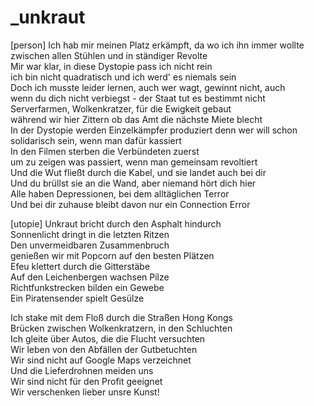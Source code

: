 # _unkraut

<!--
[problem]
Die Dystopie scheint unausweichlich und doomed zugleich

[system]
Wir dachten, dass die Wolkenkratzer ewig überdauern
Nichts, was man im Internet sagt, wird je vergessen
Selbst die Kritiker prophezeiten, dass man aus dem System nicht herauskommt
-->

[person]
Ich hab mir meinen Platz erkämpft, da wo ich ihn immer wollte  
zwischen allen Stühlen und in ständiger Revolte  
Mir war klar, in diese Dystopie pass ich nicht rein  
ich bin nicht quadratisch und ich werd' es niemals sein  
Doch ich musste leider lernen, auch wer wagt, gewinnt nicht, auch  
wenn du dich nicht verbiegst - der Staat tut es bestimmt nicht  
Serverfarmen, Wolkenkratzer, für die Ewigkeit gebaut  
während wir hier Zittern ob das Amt die nächste Miete blecht  
In der Dystopie werden Einzelkämpfer produziert
denn wer will schon solidarisch sein, wenn man dafür kassiert  
In den Filmen sterben die Verbündeten zuerst  
um zu zeigen was passiert, wenn man gemeinsam revoltiert  
Und die Wut fließt durch die Kabel, und sie landet auch bei dir  
Und du brüllst sie an die Wand, aber niemand hört dich hier  
Alle haben Depressionen, bei dem alltäglichen Terror  
Und bei dir zuhause bleibt davon nur ein Connection Error

<!--
[system]
Alles wird zugrunde gehen, der Kapitalismus, die Zivilisation.
Jede Autorität hat ein Abonnement auf ihren Verfall
-->

[utopie]
Unkraut bricht durch den Asphalt hindurch  
Sonnenlicht dringt in die letzten Ritzen  
Den unvermeidbaren Zusammenbruch  
genießen wir mit Popcorn auf den besten Plätzen  
Efeu klettert durch die Gitterstäbe  
Auf den Leichenbergen wachsen Pilze  
Richtfunkstrecken bilden ein Gewebe  
Ein Piratensender spielt Gesülze  

Ich stake mit dem Floß durch die Straßen Hong Kongs  
Brücken zwischen Wolkenkratzern, in den Schluchten  
Ich gleite über Autos, die die Flucht versuchten  
Wir leben von den Abfällen der Gutbetuchten  
Wir sind nicht auf Google Maps verzeichnet  
Und die Lieferdrohnen meiden uns  
Wir sind nicht für den Profit geeignet  
Wir verschenken lieber unsre Kunst!

<!--
In den Kratern, die nicht auf Google Maps verzeichnet sind
Wir sind der Pilz auf dem Müll der Zivilisation
Plötzlich sind die Straßen weg, alles ist angenehm langsam
In den Nischen finden wir zueinander, wachsen zusammen

[person]
Aus dem Müll der alten Welt
-->
